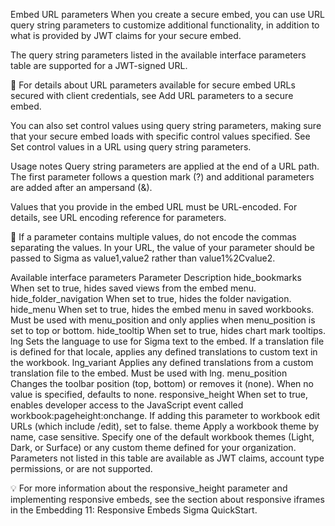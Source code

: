 Embed URL parameters
When you create a secure embed, you can use URL query string parameters to customize additional functionality, in addition to what is provided by JWT claims for your secure embed.

The query string parameters listed in the available interface parameters table are supported for a JWT-signed URL.

📘
For details about URL parameters available for secure embed URLs secured with client credentials, see Add URL parameters to a secure embed.

You can also set control values using query string parameters, making sure that your secure embed loads with specific control values specified. See Set control values in a URL using query string parameters.

Usage notes
Query string parameters are applied at the end of a URL path. The first parameter follows a question mark (?) and additional parameters are added after an ampersand (&).

Values that you provide in the embed URL must be URL-encoded. For details, see URL encoding reference for parameters.

📘
If a parameter contains multiple values, do not encode the commas separating the values. In your URL, the value of your parameter should be passed to Sigma as value1,value2 rather than value1%2Cvalue2.

Available interface parameters
Parameter	Description
hide_bookmarks	When set to true, hides saved views from the embed menu.
hide_folder_navigation	When set to true, hides the folder navigation.
hide_menu	When set to true, hides the embed menu in saved workbooks. Must be used with menu_position and only applies when menu_position is set to top or bottom.
hide_tooltip	When set to true, hides chart mark tooltips.
lng	Sets the language to use for Sigma text to the embed. If a translation file is defined for that locale, applies any defined translations to custom text in the workbook.
lng_variant	Applies any defined translations from a custom translation file to the embed. Must be used with lng.
menu_position	Changes the toolbar position (top, bottom) or removes it (none). When no value is specified, defaults to none.
responsive_height	When set to true, enables developer access to the JavaScript event called workbook:pageheight:onchange. If adding this parameter to workbook edit URLs (which include /edit), set to false.
theme	Apply a workbook theme by name, case sensitive. Specify one of the default workbook themes (Light, Dark, or Surface) or any custom theme defined for your organization.
Parameters not listed in this table are available as JWT claims, account type permissions, or are not supported.

💡
For more information about the responsive_height parameter and implementing responsive embeds, see the section about responsive iframes in the Embedding 11: Responsive Embeds Sigma QuickStart.